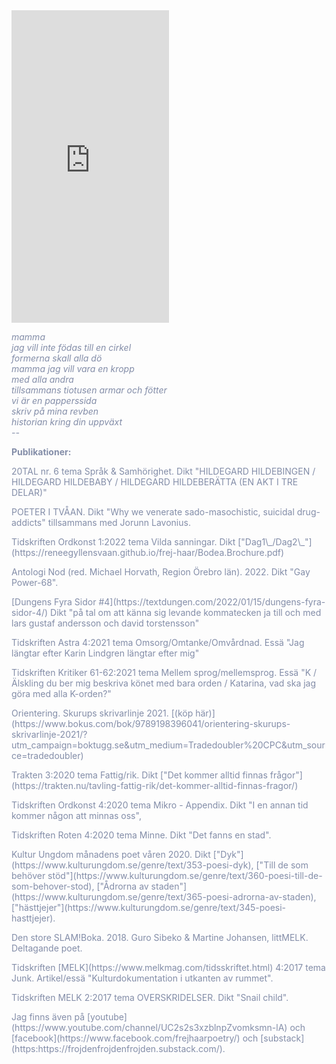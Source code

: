 

<iframe width="50%" height="500" scrolling="no" frameborder="no" allow="autoplay" src="https://w.soundcloud.com/player/?url=https%3A//api.soundcloud.com/users/246800466&color=%23ff5500&auto_play=false&hide_related=false&show_comments=true&show_user=true&show_reposts=false&show_teaser=true&visual=true" class= "right"></iframe>

<span style="color: rgb(131, 141, 168)">

<i>mamma<br>
jag vill inte födas till en cirkel<br>
formerna skall alla dö<br>
mamma jag vill vara en kropp<br>
med alla andra<br>
tillsammans tiotusen armar och fötter<br>
vi är en papperssida<br>
skriv på mina revben<br>
historian kring din uppväxt<br>
    --<br></i>
</span>

<p>
    <b>Publikationer:</b>
</p>
<p>
    20TAL nr. 6 tema Språk & Samhörighet. Dikt "HILDEGARD HILDEBINGEN / HILDEGARD HILDEBABY / HILDEGARD HILDEBERÄTTA (EN AKT I TRE DELAR)"
</p>
<p>
    POETER I TVÅAN. Dikt "Why we venerate sado-masochistic, suicidal drug-addicts" tillsammans med Jorunn Lavonius.
</p>
<p>
    Tidskriften Ordkonst 1:2022 tema Vilda sanningar. Dikt ["Dag1\_/Dag2\_"](https://reneegyllensvaan.github.io/frej-haar/Bodea.Brochure.pdf)
</p>
<p>
    Antologi Nod (red. Michael Horvath, Region Örebro län). 2022. Dikt "Gay Power-68".
</p>
<p>
    [Dungens Fyra Sidor #4](https://textdungen.com/2022/01/15/dungens-fyra-sidor-4/) Dikt "på tal om att känna sig levande kommatecken ja till och med lars gustaf andersson och david torstensson"
</p>
<p>
    Tidskriften Astra 4:2021 tema Omsorg/Omtanke/Omvårdnad. Essä "Jag längtar efter Karin Lindgren längtar efter mig"
</p>
<p>
    Tidskriften Kritiker 61-62:2021 tema Mellem sprog/mellemsprog. Essä "K / Älskling du ber mig beskriva könet med bara orden / Katarina, vad ska jag göra med alla K-orden?"
</p>
<p>
    Orientering. Skurups skrivarlinje 2021. [(köp här)](https://www.bokus.com/bok/9789198396041/orientering-skurups-skrivarlinje-2021/?utm_campaign=boktugg.se&utm_medium=Tradedoubler%20CPC&utm_source=tradedoubler)
</p>
<p>
    Trakten 3:2020 tema Fattig/rik. Dikt ["Det kommer alltid finnas frågor"](https://trakten.nu/tavling-fattig-rik/det-kommer-alltid-finnas-fragor/)
</p>
<p>
    Tidskriften Ordkonst 4:2020 tema Mikro - Appendix. Dikt "I en annan tid kommer någon att minnas oss",
</p>
<p>
    Tidskriften Roten 4:2020 tema Minne. Dikt "Det fanns en stad".
</p>
<p>
    Kultur Ungdom månadens poet våren 2020. Dikt ["Dyk"](https://www.kulturungdom.se/genre/text/353-poesi-dyk), ["Till de som behöver stöd"](https://www.kulturungdom.se/genre/text/360-poesi-till-de-som-behover-stod), ["Ådrorna av staden"](https://www.kulturungdom.se/genre/text/365-poesi-adrorna-av-staden), ["hästtjejer"](https://www.kulturungdom.se/genre/text/345-poesi-hasttjejer).
</p>
<p>
    Den store SLAM!Boka. 2018. Guro Sibeko & Martine Johansen, littMELK. Deltagande poet.
</p>
<p>
    Tidskriften [MELK](https://www.melkmag.com/tidsskriftet.html) 4:2017 tema Junk. Artikel/essä "Kulturdokumentation i utkanten av rummet".
</p>
<p>
    Tidskriften MELK 2:2017 tema OVERSKRIDELSER. Dikt "Snail child".
</p>
<p>
    Jag finns även på [youtube](https://www.youtube.com/channel/UC2s2s3xzblnpZvomksmn-lA) och [facebook](https://www.facebook.com/frejhaarpoetry/) och [substack](https:https://frojdenfrojdenfrojden.substack.com/).
</p>
